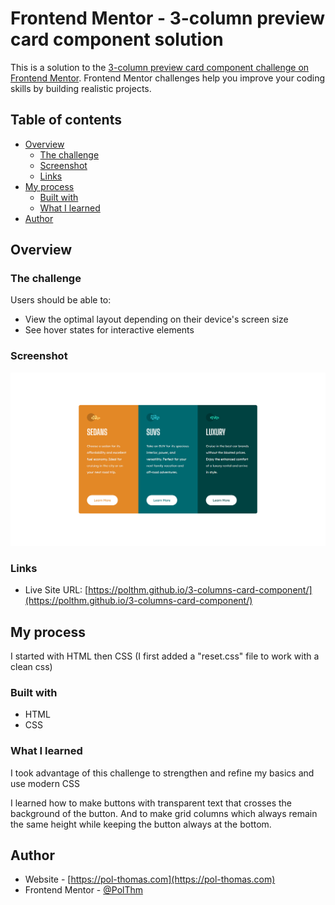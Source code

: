# Frontend Mentor - 3-column preview card component solution

This is a solution to the [3-column preview card component challenge on Frontend Mentor](https://www.frontendmentor.io/challenges/3column-preview-card-component-pH92eAR2-). Frontend Mentor challenges help you improve your coding skills by building realistic projects. 

## Table of contents

- [Overview](#overview)
  - [The challenge](#the-challenge)
  - [Screenshot](#screenshot)
  - [Links](#links)
- [My process](#my-process)
  - [Built with](#built-with)
  - [What I learned](#what-i-learned)
- [Author](#author)

## Overview

### The challenge

Users should be able to:

- View the optimal layout depending on their device's screen size
- See hover states for interactive elements

### Screenshot

![](./images/screenshot_3-columns-card-component.png)

### Links

- Live Site URL: [https://polthm.github.io/3-columns-card-component/](https://polthm.github.io/3-columns-card-component/)

## My process

I started with HTML then CSS (I first added a "reset.css" file to work with a clean css)

### Built with

- HTML
- CSS

### What I learned

I took advantage of this challenge to strengthen and refine my basics and use modern CSS

I learned how to make buttons with transparent text that crosses the background of the button.
And to make grid columns which always remain the same height while keeping the button always at the bottom.

## Author

- Website - [https://pol-thomas.com](https://pol-thomas.com)
- Frontend Mentor - [@PolThm](https://www.frontendmentor.io/profile/PolThm)

